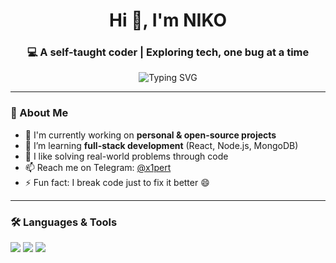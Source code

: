<h1 align="center">Hi 👋, I'm NIKO</h1>
<h3 align="center">💻 A self-taught coder | Exploring tech, one bug at a time</h3>

<p align="center">
  <img src="https://readme-typing-svg.demolab.com?font=Fira+Code&duration=3000&pause=1000&center=true&width=440&lines=Welcome+to+my+GitHub!;I+code+cool+stuff+%F0%9F%92%BB;Always+learning+new+things+%F0%9F%94%A5" alt="Typing SVG" />
</p>

---

### 🧠 About Me
- 🔭 I'm currently working on **personal & open-source projects**
- 🌱 I’m learning **full-stack development** (React, Node.js, MongoDB)
- 🧩 I like solving real-world problems through code
- 📫 Reach me on Telegram: [@x1pert](https://t.me/x1pert)
- ⚡ Fun fact: I break code just to fix it better 😄

---

### 🛠️ Languages & Tools
<p align="left">
  <img src="https://img.shields.io/badge/Code-JavaScript-yellow?style=for-the-badge&logo=javascript&logoColor=black" />
  <img src="https://img.shields.io/badge/Python-3670A0?style=for-the-badge&logo=python&logoColor=white" />
  <img src="https://img.shields.io/badge/Node.js-339933?style=for-the-badge&logo=nodedotjs&logoColor=white" />
  <im
